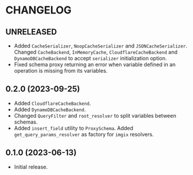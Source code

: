 # CHANGELOG

## UNRELEASED

- Added `CacheSerializer`, `NoopCacheSerializer` and `JSONCacheSerializer`. Changed `CacheBackend`, `InMemoryCache`, `CloudflareCacheBackend` and `DynamoDBCacheBackend` to accept `serializer` initialization option.
- Fixed schema proxy returning an error when variable defined in an operation is missing from its variables.


## 0.2.0 (2023-09-25)

- Added `CloudflareCacheBackend`.
- Added `DynamoDBCacheBackend`.
- Changed `QueryFilter` and `root_resolver` to split variables between schemas.
- Added `insert_field` utility to `ProxySchema`. Added `get_query_params_resolver` as factory for `imgix` resolvers. 


## 0.1.0 (2023-06-13)

- Initial release.
